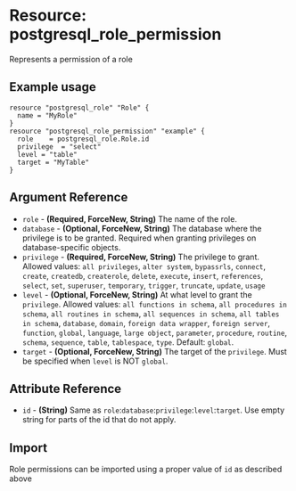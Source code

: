 # Resource: postgresql_role_permission
Represents a permission of a role
## Example usage
```hcl
resource "postgresql_role" "Role" {
  name = "MyRole"
}
resource "postgresql_role_permission" "example" {
  role    = postgresql_role.Role.id
  privilege  = "select"
  level = "table"
  target = "MyTable"
}
```
## Argument Reference
* `role` - **(Required, ForceNew, String)** The name of the role.
* `database` - **(Optional, ForceNew, String)** The database where the privilege is to be granted.  Required when granting privileges on database-specific objects.
* `privilege` - **(Required, ForceNew, String)** The privilege to grant. Allowed values: `all privileges`, `alter system`, `bypassrls`, `connect`, `create`, `createdb`, `createrole`, `delete`, `execute`, `insert`, `references`, `select`, `set`, `superuser`, `temporary`, `trigger`, `truncate`, `update`, `usage`
* `level` - **(Optional, ForceNew, String)** At what level to grant the `privilege`. Allowed values: `all functions in schema`, `all procedures in schema`, `all routines in schema`, `all sequences in schema`, `all tables in schema`, `database`, `domain`, `foreign data wrapper`, `foreign server`, `function`, `global`, `language`, `large object`, `parameter`, `procedure`, `routine`, `schema`, `sequence`, `table`, `tablespace`, `type`. Default: `global`.
* `target` - **(Optional, ForceNew, String)** The target of the `privilege`. Must be specified when `level` is NOT `global`. 
## Attribute Reference
* `id` - **(String)** Same as `role`:`database`:`privilege`:`level`:`target`. Use empty string for parts of the id that do not apply.
## Import
Role permissions can be imported using a proper value of `id` as described above
